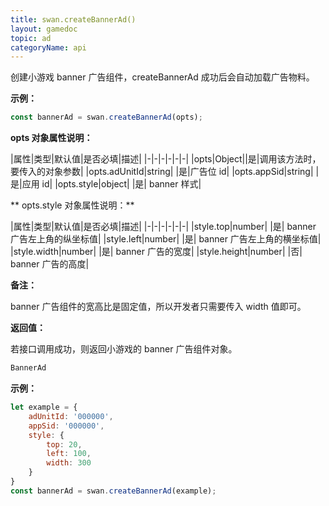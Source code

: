 ```yaml
---
title: swan.createBannerAd()
layout: gamedoc
topic: ad
categoryName: api
---
```



创建小游戏 banner 广告组件，createBannerAd 成功后会自动加载广告物料。

**示例：**

```js
const bannerAd = swan.createBannerAd(opts);
```
**opts 对象属性说明：**

|属性|类型|默认值|是否必填|描述|
|-|-|-|-|-|-|
|opts|Object||是|调用该方法时，要传入的对象参数|
|opts.adUnitId|string| |是|广告位 id|
|opts.appSid|string| |是|应用 id|
|opts.style|object| |是| banner 样式|

** opts.style 对象属性说明：**

|属性|类型|默认值|是否必填|描述|
|-|-|-|-|-|-|
|style.top|number| |是| banner 广告左上角的纵坐标值|
|style.left|number| |是| banner 广告左上角的横坐标值|
|style.width|number| |是| banner 广告的宽度|
|style.height|number| |否| banner 广告的高度|

**备注：**

banner 广告组件的宽高比是固定值，所以开发者只需要传入 width 值即可。


**返回值：**

若接口调用成功，则返回小游戏的 banner 广告组件对象。

```js
BannerAd
```


**示例：**

```js
let example = {
    adUnitId: '000000',
    appSid: '000000',
    style: {
        top: 20,
        left: 100,
        width: 300
    }
}
const bannerAd = swan.createBannerAd(example);
```